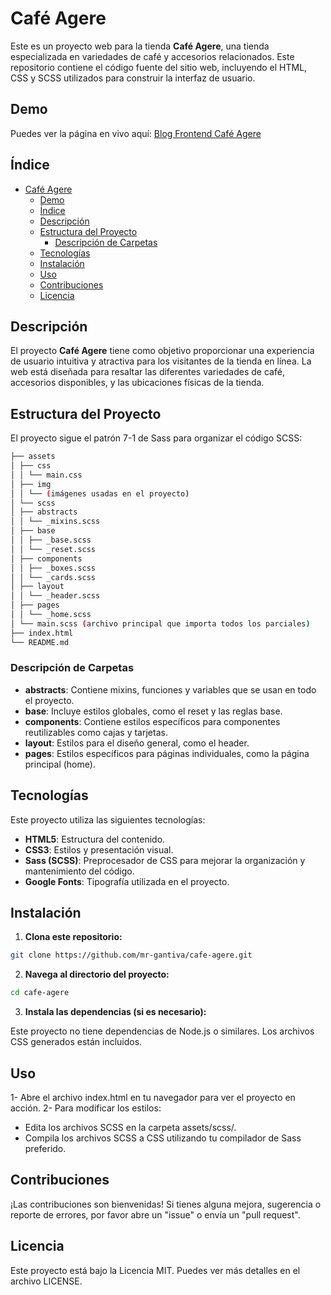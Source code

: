# Café Agere

Este es un proyecto web para la tienda **Café Agere**, una tienda especializada en variedades de café y accesorios relacionados. Este repositorio contiene el código fuente del sitio web, incluyendo el HTML, CSS y SCSS utilizados para construir la interfaz de usuario.

## Demo
Puedes ver la página en vivo aquí: [Blog Frontend Café Agere](https://github.com/mr-gantiva/cafeteria-agere)

## Índice

- [Café Agere](#café-agere)
  - [Demo](#demo)
  - [Índice](#índice)
  - [Descripción](#descripción)
  - [Estructura del Proyecto](#estructura-del-proyecto)
    - [Descripción de Carpetas](#descripción-de-carpetas)
  - [Tecnologías](#tecnologías)
  - [Instalación](#instalación)
  - [Uso](#uso)
  - [Contribuciones](#contribuciones)
  - [Licencia](#licencia)

## Descripción

El proyecto **Café Agere** tiene como objetivo proporcionar una experiencia de usuario intuitiva y atractiva para los visitantes de la tienda en línea. La web está diseñada para resaltar las diferentes variedades de café, accesorios disponibles, y las ubicaciones físicas de la tienda.

## Estructura del Proyecto

El proyecto sigue el patrón 7-1 de Sass para organizar el código SCSS:

```bash
├── assets
│ ├── css
│ │ └── main.css
│ ├── img
│ │ └── (imágenes usadas en el proyecto)
│ └── scss
│ ├── abstracts
│ │ └── _mixins.scss
│ ├── base
│ │ ├── _base.scss
│ │ └── _reset.scss
│ ├── components
│ │ ├── _boxes.scss
│ │ └── _cards.scss
│ ├── layout
│ │ └── _header.scss
│ ├── pages
│ │ └── _home.scss
│ └── main.scss (archivo principal que importa todos los parciales)
├── index.html
└── README.md
```


### Descripción de Carpetas

- **abstracts**: Contiene mixins, funciones y variables que se usan en todo el proyecto.
- **base**: Incluye estilos globales, como el reset y las reglas base.
- **components**: Contiene estilos específicos para componentes reutilizables como cajas y tarjetas.
- **layout**: Estilos para el diseño general, como el header.
- **pages**: Estilos específicos para páginas individuales, como la página principal (home).

## Tecnologías

Este proyecto utiliza las siguientes tecnologías:

- **HTML5**: Estructura del contenido.
- **CSS3**: Estilos y presentación visual.
- **Sass (SCSS)**: Preprocesador de CSS para mejorar la organización y mantenimiento del código.
- **Google Fonts**: Tipografía utilizada en el proyecto.

## Instalación

1. **Clona este repositorio:**

```bash
git clone https://github.com/mr-gantiva/cafe-agere.git
```

2. **Navega al directorio del proyecto:**
   
```bash
cd cafe-agere
```

3. **Instala las dependencias (si es necesario):**
   
Este proyecto no tiene dependencias de Node.js o similares. Los archivos CSS generados están incluidos.

## Uso

1- Abre el archivo index.html en tu navegador para ver el proyecto en acción.
2- Para modificar los estilos:

- Edita los archivos SCSS en la carpeta assets/scss/.
- Compila los archivos SCSS a CSS utilizando tu compilador de Sass preferido.
  
## Contribuciones
¡Las contribuciones son bienvenidas! Si tienes alguna mejora, sugerencia o reporte de errores, por favor abre un "issue" o envía un "pull request".

## Licencia
Este proyecto está bajo la Licencia MIT. Puedes ver más detalles en el archivo LICENSE.
